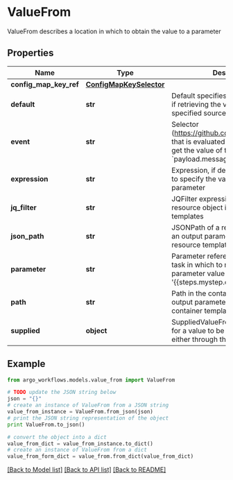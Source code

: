 # ValueFrom

ValueFrom describes a location in which to obtain the value to a parameter

## Properties

Name | Type | Description | Notes
------------ | ------------- | ------------- | -------------
**config_map_key_ref** | [**ConfigMapKeySelector**](ConfigMapKeySelector.md) |  | [optional] 
**default** | **str** | Default specifies a value to be used if retrieving the value from the specified source fails | [optional] 
**event** | **str** | Selector (https://github.com/antonmedv/expr) that is evaluated against the event to get the value of the parameter. E.g. &#x60;payload.message&#x60; | [optional] 
**expression** | **str** | Expression, if defined, is evaluated to specify the value for the parameter | [optional] 
**jq_filter** | **str** | JQFilter expression against the resource object in resource templates | [optional] 
**json_path** | **str** | JSONPath of a resource to retrieve an output parameter value from in resource templates | [optional] 
**parameter** | **str** | Parameter reference to a step or dag task in which to retrieve an output parameter value from (e.g. &#39;{{steps.mystep.outputs.myparam}}&#39;) | [optional] 
**path** | **str** | Path in the container to retrieve an output parameter value from in container templates | [optional] 
**supplied** | **object** | SuppliedValueFrom is a placeholder for a value to be filled in directly, either through the CLI, API, etc. | [optional] 

## Example

```python
from argo_workflows.models.value_from import ValueFrom

# TODO update the JSON string below
json = "{}"
# create an instance of ValueFrom from a JSON string
value_from_instance = ValueFrom.from_json(json)
# print the JSON string representation of the object
print ValueFrom.to_json()

# convert the object into a dict
value_from_dict = value_from_instance.to_dict()
# create an instance of ValueFrom from a dict
value_from_form_dict = value_from.from_dict(value_from_dict)
```
[[Back to Model list]](../README.md#documentation-for-models) [[Back to API list]](../README.md#documentation-for-api-endpoints) [[Back to README]](../README.md)



